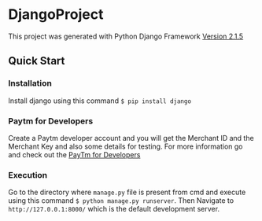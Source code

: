 
# DjangoProject

This project was generated with Python Django Framework [Version 2.1.5](https://docs.djangoproject.com/en/3.0/releases/2.1.5/)

## Quick Start
### Installation
Install django using this command `$ pip install django`
### Paytm for Developers
Create a Paytm developer account and you will get the Merchant ID and the Merchant Key and also some details for testing.
For more information go and check out the [PayTm for Developers](https://developer.paytm.com/docs/getting-started/)
### Execution
Go to the directory where `manage.py` file is present from cmd and execute using this command `$ python manage.py runserver`. Then Navigate to `http://127.0.0.1:8000/` which is the default development server.



